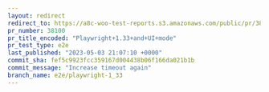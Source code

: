 ```yaml
---
layout: redirect
redirect_to: https://a8c-woo-test-reports.s3.amazonaws.com/public/pr/38100/e2e/index.html
pr_number: 38100
pr_title_encoded: "Playwright+1.33+and+UI+mode"
pr_test_type: e2e
last_published: "2023-05-03 21:07:10 +0000"
commit_sha: fef5c9923fcc359167d004438b06f166da021b1b
commit_message: "Increase timeout again"
branch_name: e2e/playwright-1_33
---
```

